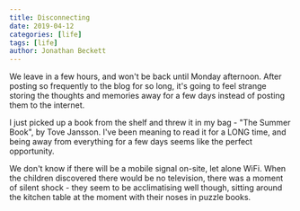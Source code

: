 ```yaml
---
title: Disconnecting
date: 2019-04-12
categories: [life]
tags: [life]
author: Jonathan Beckett
---
```


We leave in a few hours, and won't be back until Monday afternoon. After posting so frequently to the blog for so long, it's going to feel strange storing the thoughts and memories away for a few days instead of posting them to the internet.

I just picked up a book from the shelf and threw it in my bag - "The Summer Book", by Tove Jansson. I've been meaning to read it for a LONG time, and being away from everything for a few days seems like the perfect opportunity.

We don't know if there will be a mobile signal on-site, let alone WiFi. When the children discovered there would be no television, there was a moment of silent shock - they seem to be acclimatising well though, sitting around the kitchen table at the moment with their noses in puzzle books.